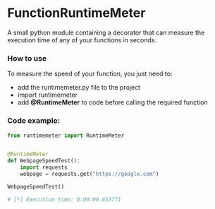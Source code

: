 # FunctionRuntimeMeter
A small python module containing a decorator that can measure the execution time of any of your functions in seconds.
### How to use
To measure the speed of your function, you just need to:
+ add the runtimemeter.py file to the project
+ import runtimemeter
+ add **@RuntimeMeter** to code before calling the required function
### Code example:
```python
from runtimemeter import RuntimeMeter


@RuntimeMeter
def WebpageSpeedTest():
    import requests
    webpage = requests.get("https://google.com")

WebpageSpeedTest()

# [*] Execution time: 0:00:00.653771
```
